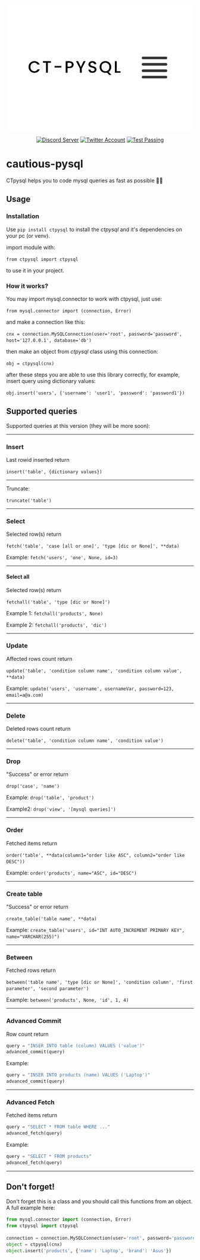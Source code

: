 <div align=center>

  ![ctpysql](https://github.com/MahyarNV/cautious-pysql/blob/main/media/ctpysql.jpg)

</div>
<div align="center">
<a href="https://discord.com/invite/aHXATxBuAh"><img src='https://img.shields.io/badge/Discord-Server-868fff?logo=discord' alt='Discord Server' /></a>
<a href="https://twitter.com/CautiousNV"><img src='https://img.shields.io/badge/Twitter-Account-blue?logo=twitter' alt='Twitter Account' /></a>
<a href="https://github.com/MahyarNV/cautious-pysql"><img src='https://img.shields.io/badge/test-Passing-success' alt='Test Passing' /></a>
</div>

# cautious-pysql
CTpysql helps you to code mysql queries as fast as possible 🚄🔥

## Usage
### Installation
Use `pip install ctpysql` to install the *ctpysql* and it's dependencies on your pc (or venv).

import module with:

`from ctpysql import ctpysql`

to use it in your project.
### How it works?
You may import mysql.connector to work with ctpysql, just use:

`from mysql.connector import (connection, Error)`

and make a connection like this:

`cnx = connection.MySQLConnection(user='root', password='password', host='127.0.0.1', database='db')`

then make an object from *ctpysql* class using this connection:

`obj = ctpysql(cnx)`

after these steps you are able to use this library correctly, for example, insert query using dictionary values:

`obj.insert('users', {'username': 'user1', 'password': 'password1'})`

## Supported queries
Supported queries at this version (they will be more soon):
<hr>

### Insert
Last rowid inserted return

`insert('table', {dictionary values})`
<hr>
Truncate:

`truncate('table')`
<hr>

### Select
Selected row(s) return

`fetch('table', 'case [all or one]', 'type [dic or None]', **data)`

Example:
`fetch('users', 'one', None, id=3)`
<hr>

#### Select all
Selected row(s) return

`fetchall('table', 'type [dic or None]')`

Example 1:
`fetchall('products', None)`

Example 2:
`fetchall('products', 'dic')`

<hr>

### Update
Affected rows count return

`update('table', 'condition column name', 'condition column value', **data)`

Example:
`update('users', 'username', usernameVar, password=123, email=a@a.com)`

<hr>

### Delete
Deleted rows count return

`delete('table', 'condition column name', 'condition value')`
<hr>

### Drop
"Success" or error return

`drop('case', 'name')`

Example:
`drop('table', 'product')`

Example2:
`drop('view', '[mysql queries]')`
<hr>

### Order
Fetched items return

`order('table', **data(column1="order like ASC", column2="order like DESC"))`

Example:
`order('products', name="ASC", id="DESC")`
<hr>

### Create table
"Success" or error return

`create_table('table name', **data)`

Example:
`create_table('users', id="INT AUTO_INCREMENT PRIMARY KEY", name="VARCHAR(255)")`
<hr>

### Between
Fetched rows return

`between('table name', 'type [dic or None]', 'condition column', 'first parameter', 'second parameter')`

Example:
`between('products', None, 'id', 1, 4)`
<hr>

### Advanced Commit
Row count return
```python
query = "INSER INTO table (column) VALUES ('value')"
advanced_commit(query)
```

Example:
```python
query = "INSER INTO products (name) VALUES ('Laptop')"
advanced_commit(query)
```
<hr>

### Advanced Fetch
Fetched items return
```python
query = "SELECT * FROM table WHERE ..."
advanced_fetch(query)
```

Example:
```python
query = "SELECT * FROM products"
advanced_fetch(query)
```
<hr>

## Don't forget!
Don't forget this is a class and you should call this functions from an object. A full example here:

```python
from mysql.connector import (connection, Error)
from ctpysql import ctpysql

connection = connection.MySQLConnection(user='root', password='password', host='127.0.0.1', database='testdb')
object = ctpysql(cnx)
object.insert('products', {'name': 'Laptop', 'brand': 'Asus'})
```
